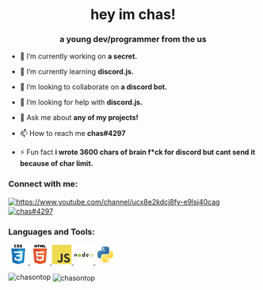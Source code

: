 <h1 align="center">hey im chas!</h1>
<h3 align="center">a young dev/programmer from the us</h3>

- 🔭 I’m currently working on **a secret.**

- 🌱 I’m currently learning **discord.js.**

- 👯 I’m looking to collaborate on **a discord bot.**

- 🤝 I’m looking for help with **discord.js.**

- 💬 Ask me about **any of my projects!**

- 📫 How to reach me **chas#4297**

- ⚡ Fun fact **i wrote 3600 chars of brain f*ck for discord but cant send it because of char limit.**

<h3 align="left">Connect with me:</h3>
<p align="left">
<a href="https://www.youtube.com/c/https://www.youtube.com/channel/ucx8e2kdcj8fy-e9lsj40cag" target="blank"><img align="center" src="https://raw.githubusercontent.com/rahuldkjain/github-profile-readme-generator/master/src/images/icons/Social/youtube.svg" alt="https://www.youtube.com/channel/ucx8e2kdcj8fy-e9lsj40cag" height="30" width="40" /></a>
<a href="https://discord.gg/chas#4297" target="blank"><img align="center" src="https://raw.githubusercontent.com/rahuldkjain/github-profile-readme-generator/master/src/images/icons/Social/discord.svg" alt="chas#4297" height="30" width="40" /></a>
</p>

<h3 align="left">Languages and Tools:</h3>
<p align="left"> <a href="https://www.w3schools.com/css/" target="_blank" rel="noreferrer"> <img src="https://raw.githubusercontent.com/devicons/devicon/master/icons/css3/css3-original-wordmark.svg" alt="css3" width="40" height="40"/> </a> <a href="https://www.w3.org/html/" target="_blank" rel="noreferrer"> <img src="https://raw.githubusercontent.com/devicons/devicon/master/icons/html5/html5-original-wordmark.svg" alt="html5" width="40" height="40"/> </a> <a href="https://developer.mozilla.org/en-US/docs/Web/JavaScript" target="_blank" rel="noreferrer"> <img src="https://raw.githubusercontent.com/devicons/devicon/master/icons/javascript/javascript-original.svg" alt="javascript" width="40" height="40"/> </a> <a href="https://nodejs.org" target="_blank" rel="noreferrer"> <img src="https://raw.githubusercontent.com/devicons/devicon/master/icons/nodejs/nodejs-original-wordmark.svg" alt="nodejs" width="40" height="40"/> </a> <a href="https://www.python.org" target="_blank" rel="noreferrer"> <img src="https://raw.githubusercontent.com/devicons/devicon/master/icons/python/python-original.svg" alt="python" width="40" height="40"/> </a> </p>

<p><img align="left" height="250px"src="https://github-readme-stats.vercel.app/api/top-langs?username=chasontop&show_icons=true&theme=dark&locale=en&layout=compact" alt="chasontop" /></p>

<p>&nbsp;<img align="center"height="250px" src="https://github-readme-stats.vercel.app/api?username=chasontop&show_icons=true&theme=dark&locale=en" alt="chasontop" /></p>
